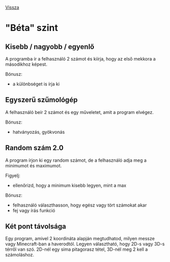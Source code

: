 [Vissza](../README.md)

# "Béta" szint

## Kisebb / nagyobb / egyenlő

A programba ír a felhasználó 2 számot és kiírja, hogy az első mekkora a másodikhoz képest.

Bónusz:
- a különbséget is írja ki

## Egyszerű szűmológép

A felhasználó beír 2 számot és egy műveletet, amit a program elvégez.

Bónusz:
- hatványozás, gyökvonás

## Random szám 2.0

A program írjon ki egy random számot, de a felhasználó adja meg a minimumot és maximumot.

Figyelj:
- ellenőrizd, hogy a minimum kisebb legyen, mint a max

Bónusz:
- felhasználó választhasson, hogy egész vagy tört számokat akar
- fej vagy írás funkció

## Két pont távolsága

Egy program, amivel 2 koordináta alapján megtudhatod, milyen messze vagy Minecraft-ban a haverodtól. Legyen választható, hogy 2D-s vagy 3D-s térről van szó.
2D-nél egy sima pitagorasz tétel, 3D-nél meg 2 kell a számoláshoz.
